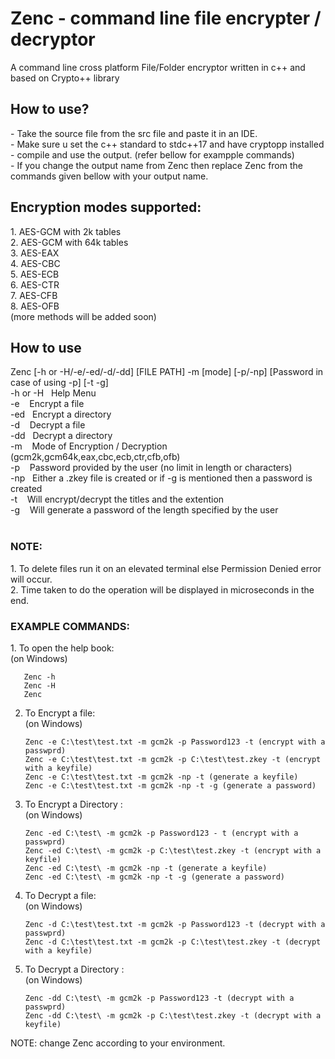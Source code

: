 <h1>Zenc - command line file encrypter / decryptor</h1>
A command line cross platform File/Folder encryptor written in c++ and based on Crypto++ library 

<h2>How to use?</h2>        
       - Take the source file from the src file and paste it in an IDE.<br>
       - Make sure u set the c++ standard to stdc++17 and have cryptopp installed<Br>
       - compile and use the output. (refer bellow for exampple commands)<br>
       - If you change the output name from Zenc then replace Zenc from the commands given bellow with your output name.<br>

<h2>Encryption modes supported:</h2>
1.  AES-GCM with 2k tables<br>
2.  AES-GCM with 64k tables<br>
3.  AES-EAX<br>
4.  AES-CBC<br>
5.  AES-ECB<br>
6.  AES-CTR<br>       
7.  AES-CFB<br>
8.  AES-OFB<br>
(more methods will be added soon)<br>

<h2> How to use </h2>
Zenc [-h or -H/-e/-ed/-d/-dd] [FILE PATH] -m [mode] [-p/-np] [Password in case of using -p] [-t -g]<br>
-h or -H &nbsp; Help Menu<br>
-e &nbsp;&nbsp; Encrypt a file<br>
-ed&nbsp;&nbsp; Encrypt a directory<br>
-d &nbsp;&nbsp; Decrypt a file<br>
-dd&nbsp;&nbsp; Decrypt a directory<br>
-m &nbsp;&nbsp; Mode of Encryption / Decryption (gcm2k,gcm64k,eax,cbc,ecb,ctr,cfb,ofb)<br>
-p &nbsp;&nbsp; Password provided by the user (no limit in length or characters)<br>
-np&nbsp;&nbsp; Either a .zkey file is created or if -g is mentioned then a password is created<br>
-t &nbsp;&nbsp; Will encrypt/decrypt the titles and the extention<br>
-g &nbsp;&nbsp; Will generate a password of the length specified by the user<br> 
<br>

<h3>NOTE:</h3>
1. To delete files run it on an elevated terminal else Permission Denied error will occur. <br>
2. Time taken to do the operation will be displayed in microseconds in the end.

<h3>EXAMPLE COMMANDS:</h3>
1. To open the help book:<br>
       (on Windows)<br>

       Zenc -h
       Zenc -H
       Zenc

2. To Encrypt a file:<br>
       (on Windows)
      
       Zenc -e C:\test\test.txt -m gcm2k -p Password123 -t (encrypt with a passwprd)     
       Zenc -e C:\test\test.txt -m gcm2k -p C:\test\test.zkey -t (encrypt with a keyfile)   
       Zenc -e C:\test\test.txt -m gcm2k -np -t (generate a keyfile)
       Zenc -e C:\test\test.txt -m gcm2k -np -t -g (generate a password)

3. To Encrypt a Directory :<br>
    (on Windows)<br>

       Zenc -ed C:\test\ -m gcm2k -p Password123 - t (encrypt with a passwprd)
       Zenc -ed C:\test\ -m gcm2k -p C:\test\test.zkey -t (encrypt with a keyfile)
       Zenc -ed C:\test\ -m gcm2k -np -t (generate a keyfile)
       Zenc -ed C:\test\ -m gcm2k -np -t -g (generate a password)

4. To Decrypt a file:<br>
    (on Windows)<br>

       Zenc -d C:\test\test.txt -m gcm2k -p Password123 -t (decrypt with a passwprd)
       Zenc -d C:\test\test.txt -m gcm2k -p C:\test\test.zkey -t (decrypt with a keyfile)

5. To Decrypt a Directory :<br>
    (on Windows)<br>
    
       Zenc -dd C:\test\ -m gcm2k -p Password123 -t (decrypt with a passwprd)
       Zenc -dd C:\test\ -m gcm2k -p C:\test\test.zkey -t (decrypt with a keyfile)
       
NOTE: change Zenc according to your environment.       

